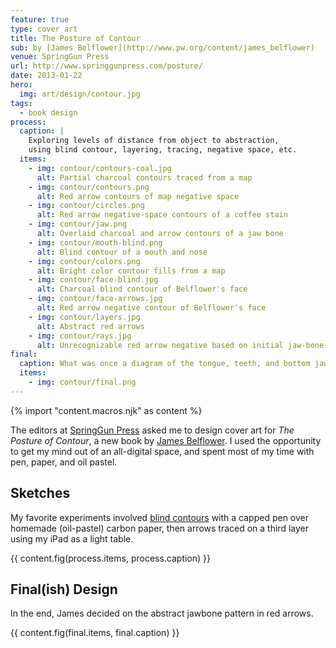 ```yaml
---
feature: true
type: cover art
title: The Posture of Contour
sub: by [James Belflower](http://www.pw.org/content/james_belflower)
venue: SpringGun Press
url: http://www.springgunpress.com/posture/
date: 2013-01-22
hero:
  img: art/design/contour.jpg
tags:
  - book design
process:
  caption: |
    Exploring levels of distance from object to abstraction,
    using blind contour, layering, tracing, negative space, etc.
  items:
    - img: contour/contours-coal.jpg
      alt: Partial charcoal contours traced from a map
    - img: contour/contours.png
      alt: Red arrow contours of map negative space
    - img: contour/circles.png
      alt: Red arrow negative-space contours of a coffee stain
    - img: contour/jaw.png
      alt: Overlaid charcoal and arrow contours of a jaw bone
    - img: contour/mouth-blind.png
      alt: Blind contour of a mouth and nose
    - img: contour/colors.png
      alt: Bright color contour fills from a map
    - img: contour/face-blind.jpg
      alt: Charcoal blind contour of Belflower's face
    - img: contour/face-arrows.jpg
      alt: Red arrow negative contour of Belflower's face
    - img: contour/layers.jpg
      alt: Abstract red arrows
    - img: contour/rays.jpg
      alt: Unrecognizable red arrow negative based on initial jaw-bone
final:
  caption: What was once a diagram of the tongue, teeth, and bottom jaw.
  items:
    - img: contour/final.png
---
```


{% import "content.macros.njk" as content %}

The editors at
[SpringGun Press][springgun] asked me
to design cover art
for _The Posture of Contour_,
a new book by
[James Belflower][james].
I used the opportunity to get my mind out of an all-digital space,
and spent most of my time with pen, paper, and oil pastel.

[springgun]: http://www.springgunpress.com/
[james]: http://www.pw.org/content/james_belflower

## Sketches

My favorite experiments involved
[blind contours][blind contours] with a capped pen
over homemade (oil-pastel) carbon paper,
then arrows traced on a third layer
using my iPad as a light table.

[blind contours]: http://en.wikipedia.org/wiki/Blind_contour_drawing

{{ content.fig(process.items, process.caption) }}

## Final(ish) Design

In the end,
James decided on the abstract jawbone pattern in red arrows.

{{ content.fig(final.items, final.caption) }}

